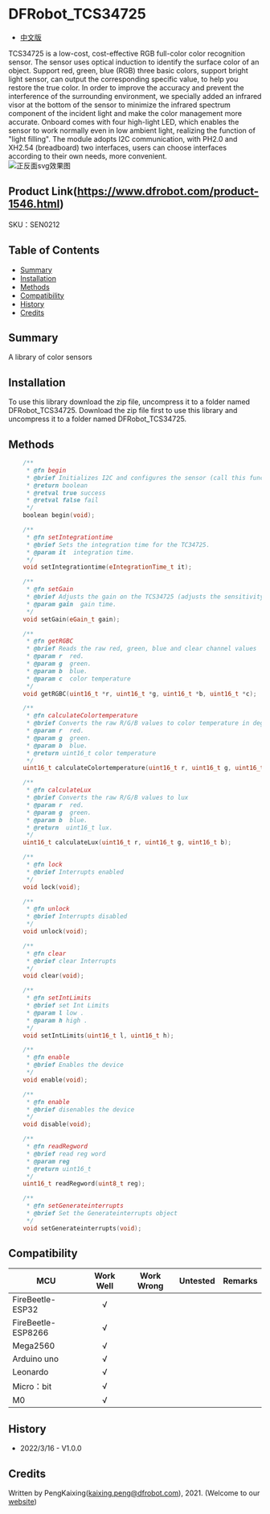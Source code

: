 # DFRobot_TCS34725

- [中文版](./README_CN.md)

TCS34725 is a low-cost, cost-effective RGB full-color color recognition sensor. The sensor uses optical induction to identify the surface color of an object.  Support red, green, blue (RGB) three basic colors, support bright light sensor, can output the corresponding specific value, to help you restore the true color.  In order to improve the accuracy and prevent the interference of the surrounding environment, we specially added an infrared visor at the bottom of the sensor to minimize the infrared spectrum component of the incident light and make the color management more accurate.  Onboard comes with four high-light LED, which enables the sensor to work normally even in low ambient light, realizing the function of "light filling".  The module adopts I2C communication, with PH2.0 and XH2.54 (breadboard) two interfaces, users can choose interfaces according to their own needs, more convenient.  
![正反面svg效果图](./resources/images/SEN0212.png)

## Product Link(https://www.dfrobot.com/product-1546.html)

SKU：SEN0212

## Table of Contents

* [Summary](#summary)
* [Installation](#installation)
* [Methods](#methods)
* [Compatibility](#compatibility)
* [History](#history)
* [Credits](#credits)

## Summary

A library of color sensors

## Installation

To use this library download the zip file, uncompress it to a folder named DFRobot_TCS34725.
Download the zip file first to use this library and uncompress it to a folder named DFRobot_TCS34725.

## Methods

```C++
	/**
	 * @fn begin
	 * @brief Initializes I2C and configures the sensor (call this function beforedoing anything else).
	 * @return boolean
	 * @retval true success
	 * @retval false fail
	 */
	boolean begin(void);

	/**
	 * @fn setIntegrationtime
	 * @brief Sets the integration time for the TC34725.
	 * @param it  integration time.
	 */
	void setIntegrationtime(eIntegrationTime_t it);

	/**
	 * @fn setGain
	 * @brief Adjusts the gain on the TCS34725 (adjusts the sensitivity to light)
	 * @param gain  gain time.
	 */
	void setGain(eGain_t gain);

	/**
	 * @fn getRGBC
	 * @brief Reads the raw red, green, blue and clear channel values
	 * @param r  red.
	 * @param g  green.
	 * @param b  blue.
	 * @param c  color temperature
	 */
	void getRGBC(uint16_t *r, uint16_t *g, uint16_t *b, uint16_t *c);

	/**
	 * @fn calculateColortemperature
	 * @brief Converts the raw R/G/B values to color temperature in degrees
	 * @param r  red.
	 * @param g  green.
	 * @param b  blue.
	 * @return uint16_t color temperature
	 */
	uint16_t calculateColortemperature(uint16_t r, uint16_t g, uint16_t b);

	/**
	 * @fn calculateLux
	 * @brief Converts the raw R/G/B values to lux
	 * @param r  red.
	 * @param g  green.
	 * @param b  blue.
	 * @return  uint16_t lux.
	 */
	uint16_t calculateLux(uint16_t r, uint16_t g, uint16_t b);

	/**
	 * @fn lock
	 * @brief Interrupts enabled
	 */
	void lock(void);

	/**
	 * @fn unlock
	 * @brief Interrupts disabled
	 */
	void unlock(void);

	/**
	 * @fn clear
	 * @brief clear Interrupts
	 */
	void clear(void);

	/**
	 * @fn setIntLimits
	 * @brief set Int Limits
	 * @param l low .
	 * @param h high .
	 */
	void setIntLimits(uint16_t l, uint16_t h);

	/**
	 * @fn enable
	 * @brief Enables the device
	 */
	void enable(void);

	/**
	 * @fn enable
	 * @brief disenables the device
	 */
	void disable(void);

	/**
	 * @fn readRegword
	 * @brief read reg word
	 * @param reg
	 * @return uint16_t
	 */
	uint16_t readRegword(uint8_t reg);

	/**
	 * @fn setGenerateinterrupts
	 * @brief Set the Generateinterrupts object
	 */
	void setGenerateinterrupts(void);

```

## Compatibility

MCU                | Work Well | Work Wrong | Untested  | Remarks
------------------ | :----------: | :----------: | :---------: | -----
FireBeetle-ESP32  |      √       |             |            | 
FireBeetle-ESP8266|      √       |              |             | 
Mega2560  |      √       |             |            | 
Arduino uno |       √      |             |            | 
Leonardo  |      √       |              |             | 
Micro：bit  |      √       |              |             | 
M0  |      √       |              |             | 

## History

- 2022/3/16 - V1.0.0

## Credits

Written by PengKaixing(kaixing.peng@dfrobot.com), 2021. (Welcome to our [website](https://www.dfrobot.com/))
